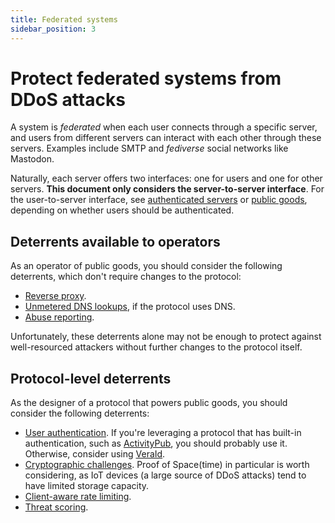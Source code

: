 ```yaml
---
title: Federated systems
sidebar_position: 3
---
```


# Protect federated systems from DDoS attacks

A system is _federated_ when each user connects through a specific server,
and users from different servers can interact with each other through these servers.
Examples include SMTP and _fediverse_ social networks like Mastodon.

Naturally, each server offers two interfaces: one for users and one for other servers.
**This document only considers the server-to-server interface**.
For the user-to-server interface,
see [authenticated servers](./authenticated) or [public goods](./public-goods.md),
depending on whether users should be authenticated.

## Deterrents available to operators

As an operator of public goods, you should consider the following deterrents, which don't require changes to the protocol:

- [Reverse proxy](../deterrents/reverse-proxies.md).
- [Unmetered DNS lookups](../deterrents/unmetered-dns.md), if the protocol uses DNS.
- [Abuse reporting](../deterrents/abuse-reporting.md).

Unfortunately, these deterrents alone may not be enough to protect against well-resourced attackers without further changes to the protocol itself.

## Protocol-level deterrents

As the designer of a protocol that powers public goods, you should consider the following deterrents:

- [User authentication](../deterrents/auth.md). If you're leveraging a protocol that has built-in authentication, such as [ActivityPub](https://www.w3.org/wiki/SocialCG/ActivityPub/Authentication_Authorization#Server_to_Server), you should probably use it. Otherwise, consider using [VeraId](https://veraid.net).
- [Cryptographic challenges](../deterrents/crypto-challenges.md). Proof of Space(time) in particular is worth considering, as IoT devices (a large source of DDoS attacks) tend to have limited storage capacity.
- [Client-aware rate limiting](../deterrents/rate-limiting.md).
- [Threat scoring](../deterrents/threat-scoring.md).
